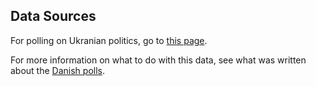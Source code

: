 Data Sources
------------
For polling on Ukranian politics, go to [this page][polls].

For more information on what to do with this data, see what was written about the [Danish polls][danish-polling].


[polls]: https://en.wikipedia.org/wiki/Ukrainian_presidential_election,_2014
[danish-polling]: https://github.com/ndarville/d3-charts/blob/master/_data/denmark/README.md
